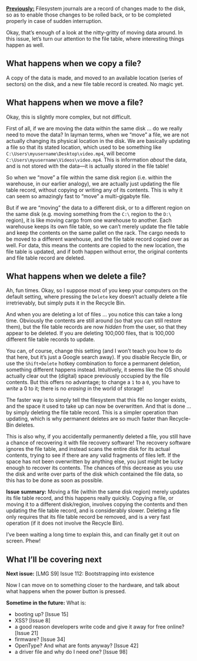 [**Previously:**](https://buttondown.email/laymansguide/archive/) Filesystem journals are a record of changes made to the disk, so as to enable those changes to be rolled back, or to be completed properly in case of sudden interruption.

Okay, that’s enough of a look at the nitty-gritty of moving data around. In this issue, let’s turn our attention to the file table, where interesting things happen as well.

## What happens when we copy a file?

A copy of the data is made, and moved to an available location (series of sectors) on the disk, and a new file table record is created. No magic yet.

## What happens when we move a file?

Okay, this is slightly more complex, but not difficult.

First of all, if we are moving the data within the same disk ... do we really need to move the data? In layman terms, when we “move” a file, we are not actually changing its physical location in the disk. We are basically updating a file so that its stated location, which used to be something like `C:\Users\myusername\Desktop\video.mp4`, will become `C:\Users\myusername\Videos\video.mp4`. This is information *about* the data, and is not stored with the data—it is actually stored in the file table!

So when we “move” a file within the same disk region (i.e. within the warehouse, in our earlier analogy), we are actually just updating the file table record, without copying or writing any of its contents. This is why it can seem so amazingly fast to “move” a multi-gigabyte file.

But if we are “moving” the data to a different disk, or to a different region on the same disk (e.g. moving something from the `C:\` region to the `D:\` region), it is like moving cargo from one warehouse to another. Each warehouse keeps its own file table, so we can’t merely update the file table and keep the contents on the same pallet on the rack. The cargo needs to be moved to a different warehouse, and the file table record copied over as well. For data, this means the contents are copied to the new location, the file table is updated, and if both happen without error, the original contents and file table record are deleted.

## What happens when we delete a file?

Ah, fun times. Okay, so I suppose most of you keep your computers on the default setting, where pressing the `Delete` key doesn’t actually delete a file irretrievably, but simply puts it in the Recycle Bin.

And when you are deleting a lot of files ... you notice this can take a long time. Obviously the contents are still around (so that you can still restore them), but the file table records are now *hidden* from the user, so that they appear to be deleted. If you are deleting 100,000 files, that is 100,000 different file table records to update.

You can, of course, change this setting (and I won’t teach you how to do that here, but it’s just a Google search away). If you disable Recycle Bin, or use the `Shift+Delete` hotkey combination to force a permanent deletion, something different happens instead. Intuitively, it seems like the OS should actually clear out the (digital) space previously occupied by the file contents. But this offers no advantage; to change a `1` to a `0`, you have to *write* a 0 to it; there is no *erasing* in the world of storage!

The faster way is to simply tell the filesystem that this file no longer exists, and the space it used to take up can now be overwritten. And that is done ... by simply deleting the file table record. This is a simpler operation than updating, which is why permanent deletes are so much faster than Recycle-Bin deletes.

This is also why, if you accidentally permanently deleted a file, you still have a chance of recovering it with file recovery software! The recovery software ignores the file table, and instead scans the entire disk for its actual contents, trying to see if there are any valid fragments of files left. If the space has not been overwritten by anything else, you just might be lucky enough to recover its contents. The chances of this decrease as you use the disk and write over parts of the disk which contained the file data, so this has to be done as soon as possible.

**Issue summary:** Moving a file (within the same disk region) merely updates its file table record, and this happens really quickly. Copying a file, or moving it to a different disk/region, involves copying the contents and then updating the file table record, and is considerably slower. Deleting a file only requires that its file table record be removed, and is a very fast operation (if it does not involve the Recycle Bin).

I’ve been waiting a long time to explain this, and can finally get it out on screen. Phew!

## What I’ll be covering next

**Next issue:** [LMG S9] Issue 112: Bootstrapping into existence

Now I can move on to something closer to the hardware, and talk about what happens when the power button is pressed.

**Sometime in the future:** What is:

- booting up? [Issue 15]
- XSS? [Issue 8]
- a good reason developers write code and give it away for free online? [Issue 21]
- firmware? [Issue 34]
- OpenType? And what are fonts anyway? [Issue 42]
- a driver file and why do I need one? [Issue 98]
